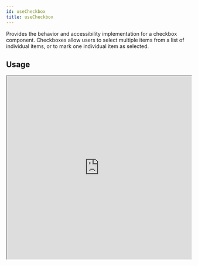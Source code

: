 ```yaml
---
id: useCheckbox
title: useCheckbox
---
```


Provides the behavior and accessibility implementation for a checkbox component. Checkboxes allow users to select multiple items from a list of individual items, or to mark one individual item as selected.

<!-- ## For web

Refer for usage [useCheckbox](https://react-spectrum.adobe.com/react-aria/useCheckbox.html)

## For iOS/Android -->

## Usage

<!-- <div data-snack-id="@nishanbende/trusting-strawberries" data-snack-platform="web" data-snack-preview="true" data-snack-theme="light" style="overflow:hidden;background:#F9F9F9;border:1px solid var(--color-border);border-radius:4px;height:505px;width:100%"></div>
<script async src="https://snack.expo.io/embed.js"></script> -->

<iframe src="https://snack.expo.io/embedded/@vidhik/radiogroup?preview=true&platform=web&theme=dark" height="500" width="100%" />
